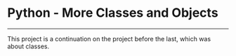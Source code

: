 # Python - More Classes and Objects

---
This project is a continuation on the project before the last, which was about classes.
